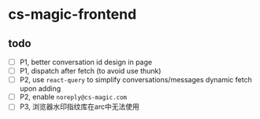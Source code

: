 # cs-magic-frontend

## todo

- [ ] P1, better conversation id design in page
- [ ] P1, dispatch after fetch (to avoid use thunk)
- [ ] P2, use `react-query` to simplify conversations/messages dynamic fetch upon adding
- [ ] P2, enable `noreply@cs-magic.com`
- [ ] P3, 浏览器水印指纹库在arc中无法使用
